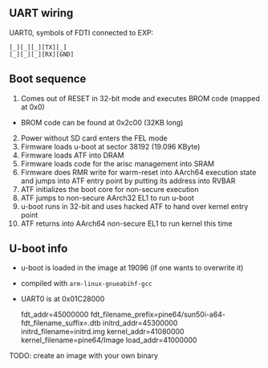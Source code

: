 UART wiring
--------------------------------------------------------------------------------
UART0, symbols of FDTI connected to EXP:

	[_][_][_][TX][_]
	[_][_][_][RX][GND]


Boot sequence
--------------------------------------------------------------------------------

1. Comes out of RESET in 32-bit mode and executes BROM code (mapped at 0x0)
  * BROM code can be found at 0x2c00 (32KB long)
2. Power without SD card enters the FEL mode
3. Firmware loads u-boot at sector 38192 (19.096 KByte)
4. Firmware loads ATF into DRAM
5. Firmware loads code for the arisc management into SRAM
6. Firmware does RMR write for warm-reset into AArch64 execution state and
   jumps into ATF entry point by putting its address into RVBAR
7. ATF initializes the boot core for non-secure execution
8. ATF jumps to non-secure AArch32 EL1 to run u-boot
9. u-boot runs in 32-bit and uses hacked ATF to hand over kernel entry point
10. ATF returns into AArch64 non-secure EL1 to run kernel this time


U-boot info
--------------------------------------------------------------------------------
* u-boot is loaded in the image at 19096 (if one wants to overwrite it)
* compiled with `arm-linux-gnueabihf-gcc`
* UART0 is at 0x01C28000

	fdt_addr=45000000
	fdt_filename_prefix=pine64/sun50i-a64-
	fdt_filename_suffix=.dtb
	initrd_addr=45300000
	initrd_filename=initrd.img
	kernel_addr=41080000
	kernel_filename=pine64/Image
	load_addr=41000000


TODO: create an image with your own binary
